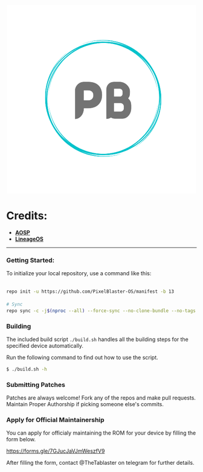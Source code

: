 <p align="center">
  <img src="PixelBlaster.png" />
</p>  

Credits:
=======
 * [**AOSP**](https://android.googlesource.com)
 * [**LineageOS**](https://github.com/LineageOS)

-----------------------------------------------------------------------------

### Getting Started: ###

To initialize your local repository, use a command like this:

```bash

repo init -u https://github.com/PixelBlaster-OS/manifest -b 13

# Sync
repo sync -c -j$(nproc --all) --force-sync --no-clone-bundle --no-tags
```

### Building ###

The included build script `./build.sh` handles all the building steps for the specified device
automatically.

Run the following command to find out how to use the script.
```bash
$ ./build.sh -h
```

### Submitting Patches ###

Patches are always welcome! Fork any of the repos and make pull requests. Maintain Proper Authorship if picking someone else's commits.

### Apply for Official Maintainership ###

You can apply for officialy maintaining the ROM for your device by filling the form below.

https://forms.gle/7GJucJaVJmWeszfV9

After filling the form, contact @TheTablaster on telegram for further details.